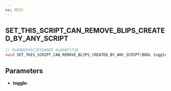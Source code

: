 ```yaml
---
ns: MISC
---
```

## SET_THIS_SCRIPT_CAN_REMOVE_BLIPS_CREATED_BY_ANY_SCRIPT

```c
// 0x8ABD939C2E5D00ED 0xD06F1720
void SET_THIS_SCRIPT_CAN_REMOVE_BLIPS_CREATED_BY_ANY_SCRIPT(BOOL toggle);
```

## Parameters
* **toggle**:
